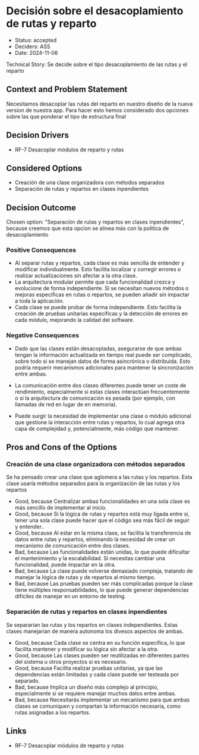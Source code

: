 # Decisión sobre el desacoplamiento de rutas y reparto

* Status: accepted
* Deciders: ASS
* Date: 2024-11-06

Technical Story: Se decide sobre el tipo desacoplamiento de las rutas y el reparto

## Context and Problem Statement

Necesitamos desacoplar las rutas del reparto en nuestro diseño de la nueva version de nuestra app. Para hacer esto hemos considerado dos opciones sobre las que ponderar el tipo de estructura final

## Decision Drivers

* RF-7 Desacoplar módulos de reparto y rutas

## Considered Options

* Creación de una clase organizadora con métodos separados
* Separación de rutas y repartos en clases inpendientes

## Decision Outcome

Chosen option: "Separación de rutas y repartos en clases inpendientes", because creemos que esta opcion se alinea más con la politica de desacoplamiento

### Positive Consequences

* Al separar rutas y repartos, cada clase es más sencilla de entender y modificar individualmente. Esto facilita localizar y corregir errores o realizar actualizaciones sin afectar a la otra clase.
* La arquitectura modular permite que cada funcionalidad crezca y evolucione de forma independiente. Si se necesitan nuevos métodos o mejoras específicas en rutas o repartos, se pueden añadir sin impactar a toda la aplicación.
* Cada clase se puede probar de forma independiente. Esto facilita la creación de pruebas unitarias específicas y la detección de errores en cada módulo, mejorando la calidad del software.

### Negative Consequences

* Dado que las clases están desacopladas, asegurarse de que ambas tengan la información actualizada en tiempo real puede ser complicado, sobre todo si se manejan datos de forma asincrónica o distribuida. Esto podría requerir mecanismos adicionales para mantener la sincronización entre ambas.

* La comunicación entre dos clases diferentes puede tener un coste de rendimiento, especialmente si estas clases interactúan frecuentemente o si la arquitectura de comunicación es pesada (por ejemplo, con llamadas de red en lugar de en memoria).
* Puede surgir la necesidad de implementar una clase o módulo adicional que gestione la interacción entre rutas y repartos, lo cual agrega otra capa de complejidad y, potencialmente, más código que mantener.

## Pros and Cons of the Options

### Creación de una clase organizadora con métodos separados

Se ha pensado crear una clase que aglomera a las rutas y los repartos. Esta clase usaría métodos separados para la organización de las rutas y los repartos

* Good, because Centralizar ambas funcionalidades en una sola clase es más sencillo de implementar al inicio.
* Good, because Si la lógica de rutas y repartos está muy ligada entre sí, tener una sola clase puede hacer que el código sea más fácil de seguir y entender..
* Good, because Al estar en la misma clase, se facilita la transferencia de datos entre rutas y repartos, eliminando la necesidad de crear un mecanismo de comunicación entre dos clases.
* Bad, because Las funcionalidades están unidas, lo que puede dificultar el mantenimiento y la escalabilidad. Si necesitas cambiar una funcionalidad, puede impactar en la otra.
* Bad, because La clase puede volverse demasiado compleja, tratando de manejar la lógica de rutas y de repartos al mismo tiempo.
* Bad, because Las pruebas pueden ser más complicadas porque la clase tiene múltiples responsabilidades, lo que puede generar dependencias difíciles de manejar en un entorno de testing.

### Separación de rutas y repartos en clases inpendientes

Se separarían las rutas y los repartos en clases independientes. Estas clases manejarían de manera autonoma los divesos aspectos de ambas.

* Good, because Cada clase se centra en su función específica, lo que facilita mantener y modificar su lógica sin afectar a la otra.
* Good, because Las clases pueden ser reutilizadas en diferentes partes del sistema u otros proyectos si es necesario.
* Good, because Facilita realizar pruebas unitarias, ya que las dependencias están limitadas y cada clase puede ser testeada por separado.
* Bad, because Implica un diseño más complejo al principio, especialmente si se requiere manejar muchos datos entre ambas.
* Bad, because Necesitarás implementar un mecanismo para que ambas clases se comuniquen y compartan la información necesaria, como rutas asignadas a los repartos.

## Links

* RF-7 Desacoplar módulos de reparto y rutas
